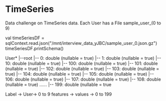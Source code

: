# TimeSeries
Data challenge on TimeSeries data. 
Each User has a File sample_user_(0 to 9)

val timeSeriesDF = sqlContext.read.json("/mnt/interview_data_yJBC/sample_user_0.json.gz")
timeSeriesDF.printSchema()

User*
|--root 
    |-- 0: double (nullable = true)
    |-- 1: double (nullable = true) 
    |-- 10: double (nullable = true)
    |-- 100: double (nullable = true) 
    |-- 101: double (nullable = true) 
    |-- 102: double (nullable = true) 
    |-- 103: double (nullable = true) 
    |-- 104: double (nullable = true) 
    |-- 105: double (nullable = true) 
    |-- 106: double (nullable = true)
    |-- 107: double (nullable = true) 
    |-- 108: double (nullable = true)
    ......
    |-- 199: double (nullable = true
    

Label    -> User-> 0 to 9
features -> values -> 0 to 199
